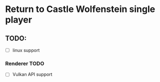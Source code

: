 # Return to Castle Wolfenstein single player

## TODO:

- [ ] linux support

### Renderer TODO
- [ ] Vulkan API support
